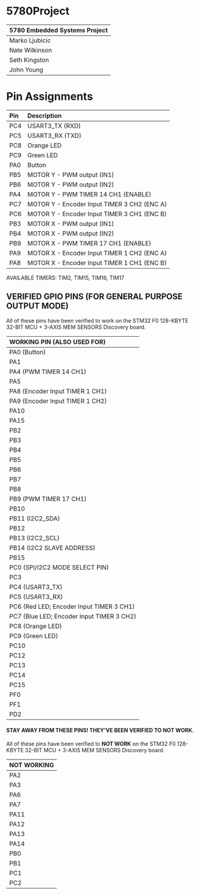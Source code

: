 # 5780Project
| 5780 Embedded Systems Project |
|:----|
| Marko Ljubicic |
| Nate Wilkinson |
| Seth Kingston |
| John Young |


# Pin Assignments
|Pin| Description |
|:---|:---|
|PC4|   USART3_TX (RXD) |
|PC5|   USART3_RX (TXD) |
|PC8|   Orange LED |
|PC9|   Green LED |
|PA0|   Button |
|PB5|   MOTOR Y - PWM output (IN1) |
|PB6|   MOTOR Y - PWM output (IN2) |
|PA4|   MOTOR Y - PWM TIMER 14 CH1 (ENABLE) |
|PC7|   MOTOR Y - Encoder Input TIMER 3 CH2 (ENC A) |
|PC6|   MOTOR Y - Encoder Input TIMER 3 CH1 (ENC B) |
|PB3|   MOTOR X - PWM output (IN1) |
|PB4|   MOTOR X - PWM output (IN2) |
|PB9|   MOTOR X - PWM TIMER 17 CH1 (ENABLE) |
|PA9|   MOTOR X - Encoder Input TIMER 1 CH2 (ENC A) |
|PA8|   MOTOR X - Encoder Input TIMER 1 CH1 (ENC B) |

AVAILABLE TIMERS: TIM2, TIM15, TIM16, TIM17

## VERIFIED GPIO PINS (FOR GENERAL PURPOSE OUTPUT MODE)

All of these pins have been verified to work on the STM32 F0 128-KBYTE 32-BIT MCU + 3-AXIS MEM SENSORS Discovery board.

| WORKING PIN (ALSO USED FOR) |
|:----|
| PA0 (Button)|
| PA1 |
| PA4 (PWM TIMER 14 CH1) |
| PA5 |
| PA8 (Encoder Input TIMER 1 CH1) |
| PA9 (Encoder Input TIMER 1 CH2) |
| PA10 |
| PA15 |
| PB2 |
| PB3  |
| PB4  |
| PB5  |
| PB6  |
| PB7  |
| PB8  | 
| PB9  (PWM TIMER 17 CH1) | 
| PB10 |
| PB11 (I2C2_SDA)|
| PB12 |
| PB13 (I2C2_SCL) |
| PB14 (I2C2 SLAVE ADDRESS) | 
| PB15 |
| PC0 (SPI/I2C2 MODE SELECT PIN) |
| PC3 |
| PC4 (USART3_TX) |
| PC5 (USART3_RX) |
| PC6 (Red LED; Encoder Input TIMER 3 CH1) |
| PC7 (Blue LED; Encoder Input TIMER 3 CH2) |
| PC8 (Orange LED) |
| PC9 (Green LED) |
| PC10 |
| PC12 |
| PC13 |
| PC14 |
| PC15 |
| PF0 |
| PF1 |
| PD2 |

#### STAY AWAY FROM THESE PINS! THEY'VE BEEN VERIFIED TO NOT WORK.

All of these pins have been verified to **NOT WORK** on the STM32 F0 128-KBYTE 32-BIT MCU + 3-AXIS MEM SENSORS Discovery board.

| NOT WORKING|
|:----|
| PA2 |
| PA3 |
| PA6 |
| PA7 |
| PA11|
| PA12|
| PA13|
| PA14|
| PB0 |
| PB1 |
| PC1 |
| PC2 |

